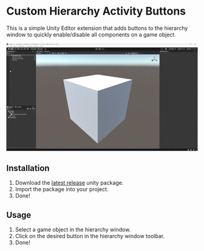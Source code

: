 # Custom Hierarchy Activity Buttons

This is a simple Unity Editor extension that adds buttons to the hierarchy window to quickly enable/disable all components on a game object.

![How to use](CustomHierarchyActivityButtons.gif)

## Installation

1. Download the [latest release](https://github.com/alisahanyalcin/CustomHierarchyActivityButtons/releases) unity package.
2. Import the package into your project.
3. Done!

## Usage

1. Select a game object in the hierarchy window.
2. Click on the desired button in the hierarchy window toolbar.
3. Done!